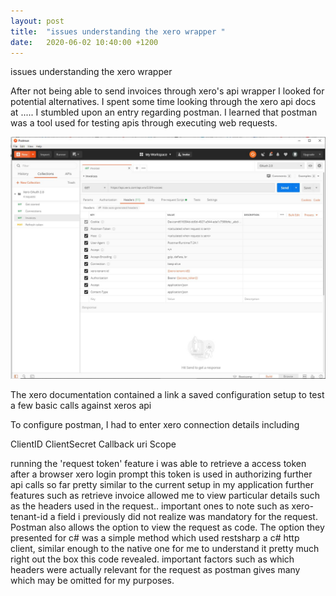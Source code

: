 ```yaml
---
layout: post
title:  "issues understanding the xero wrapper "
date:   2020-06-02 10:40:00 +1200
---
```

issues understanding the xero wrapper 

After not being able to send invoices through xero's api wrapper I looked for potential alternatives. I spent some time looking through the xero api docs at .....  I stumbled upon an entry regarding postman.  I learned that postman was a tool used for testing apis through executing web requests. 


![Data comparison table](/assets/postman.JPG)

The xero documentation contained a link a saved configuration setup to test a few basic calls against xeros api



To configure postman, I had to enter xero connection details including

ClientID 
ClientSecret
Callback uri
Scope

  
running the 'request token' feature i was able to retrieve a access token after a browser xero login prompt this token is used in authorizing further api calls
so far pretty similar to the current setup in my application
further features such as  retrieve invoice allowed me to view particular details such as the headers used in the request.. important ones to note such as xero-tenant-id a field i previously did not realize was mandatory for the request. 
Postman also allows the option to view the request as code. The option they presented for c# was a simple method which used restsharp a c# http client, similar enough to the native one for me to understand it pretty much right out the box  this code revealed. important factors such as which headers were actually relevant for the request as postman gives many which may be omitted for my purposes.

